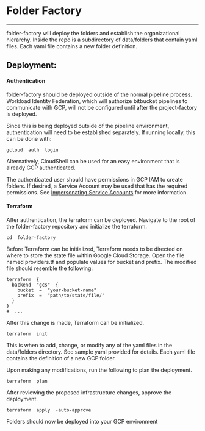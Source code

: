 # Folder Factory
--------------

folder-factory will deploy the folders and establish the organizational hierarchy. Inside the repo is a subdirectory of data/folders that contain yaml files. Each yaml file contains a new folder definition.

## Deployment:

#### Authentication

folder-factory should be deployed outside of the normal pipeline process. Workload Identity Federation, which will authorize bitbucket pipelines to communicate with GCP, will not be configured until after the project-factory is deployed.

Since this is being deployed outside of the pipeline environment, authentication will need to be established separately. If running locally, this can be done with:

```
gcloud  auth  login
```

Alternatively, CloudShell can be used for an easy environment that is already GCP authenticated.

The authenticated user should have permissions in GCP IAM to create folders. If desired, a Service Account may be used that has the required permissions. See [Impersonating Service Accounts](https://cloud.google.com/iam/docs/impersonating-service-accounts) for more information.

#### Terraform

After authentication, the terraform can be deployed. Navigate to the root of the folder-factory repository and initialize the terraform.

```
cd  folder-factory
```

Before Terraform can be initialized, Terraform needs to be directed on where to store the state file within Google Cloud Storage. Open the file named providers.tf and populate values for bucket and prefix. The modified file should resemble the following:

```
terraform  {
  backend  "gcs"  {
    bucket  =  "your-bucket-name"
    prefix  =  "path/to/state/file/"
  }
}
#  ...
```

After this change is made, Terraform can be initialized.

```
terraform  init
```

This is when to add, change, or modify any of the yaml files in the data/folders directory. See sample yaml provided for details. Each yaml file contains the definition of a new GCP folder.

Upon making any modifications, run the following to plan the deployment.

```
terraform  plan
```

After reviewing the proposed infrastructure changes, approve the deployment.

```
terraform  apply  -auto-approve
```

Folders should now be deployed into your GCP environment